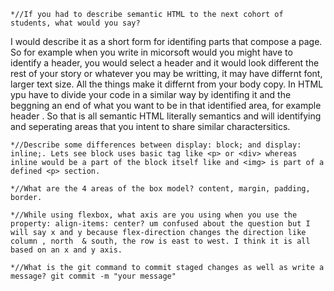     *//If you had to describe semantic HTML to the next cohort of students, what would you say?
I would describe it as a short form for identifing parts that compose a page. So for example when you write in micorsoft would you might have to identify a header, you would select a header and it would look different the rest of your story or whatever you may be writting, it may have differnt font, larger text size. All the things make it differnt from your body copy. In HTML ypu have to divide your code in a similar way by identifing it and the beggning an end of what you want to be in that identified area, for example <h> header </h>. So that is all semantic HTML literally semantics and will identifying and seperating areas that you intent to share similar charactersitics.

    *//Describe some differences between display: block; and display: inline;. Lets see block uses basic tag like <p> or <div> whereas inline would be a part of the block itself like and <img> is part of a defined <p> section.

    *//What are the 4 areas of the box model? content, margin, padding, border.

    *//While using flexbox, what axis are you using when you use the property: align-items: center? um confused about the question but I will say x and y because flex-direction changes the direction like column , north  & south, the row is east to west. I think it is all based on an x and y axis.

    *//What is the git command to commit staged changes as well as write a message? git commit -m "your message" 
